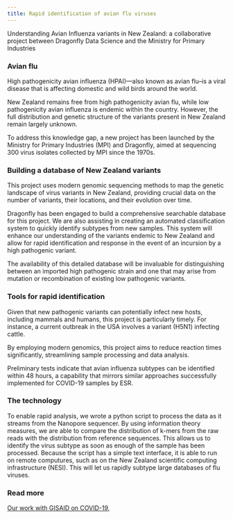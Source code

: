 ```yaml
---
title: Rapid identification of avian flu viruses
---
```


Understanding Avian Influenza variants in New Zealand: a collaborative project between 
Dragonfly Data Science and the Ministry for Primary Industries

<!--more-->

### Avian flu

High pathogenicity avian influenza (HPAI)—also known as avian flu–is a
viral disease that is affecting domestic and wild birds around the world. 

New Zealand remains free from high pathogenicity avian flu, while low
pathogenicity avian influenza is endemic within the country. However, the full
distribution and genetic structure of the variants present in New Zealand
remain largely unknown.

To address this knowledge gap, a new project has been launched by the Ministry
for Primary Industries (MPI) and Dragonfly, aimed at sequencing 300 virus
isolates collected by MPI since the 1970s. 

### Building a database of New Zealand variants

This project uses modern genomic sequencing methods to map the genetic
landscape of virus variants in New Zealand, providing crucial data on the
number of variants, their locations, and their evolution over time.

Dragonfly has been engaged to build a comprehensive searchable database for
this project. We are also assisting in creating an automated classification
system to quickly identify subtypes from new samples. This system will enhance
our understanding of the variants endemic to New Zealand and allow for rapid
identification and response in the event of an incursion by a high pathogenic
variant.

The availability of this detailed database will be invaluable for
distinguishing between an imported high pathogenic strain and one that may
arise from mutation or recombination of existing low pathogenic variants. 


### Tools for rapid identification

Given that new pathogenic variants can potentially infect new hosts, including
mammals and humans, this project is particularly timely. For instance, a
current outbreak in the USA involves a variant (H5N1) infecting cattle.

By employing modern genomics, this project aims to reduce reaction times
significantly, streamlining sample processing and data analysis. 

Preliminary tests indicate that avian influenza subtypes can be identified
within 48 hours, a capability that mirrors similar approaches successfully
implemented for COVID-19 samples by ESR.

### The technology

To enable rapid analysis, 
we wrote a python script to process the data as it streams from the Nanopore sequencer. 
By using information theory measures, we are able to compare the
distribution of k-mers from the raw reads with the distribution from
reference sequences. This allows us to identify the 
virus subtype as soon as enough of the sample has been processed.
 Because the script has a simple text interface, it is
able to run on remote computures, such as on the New Zealand scientific
computing infrastructure (NESI). This will let us rapidly subtype large databases
of flu viruses. 

### Read more

[Our work with GISAID on COVID-19](/news/2022-07-01-audacity-instant.html), 
